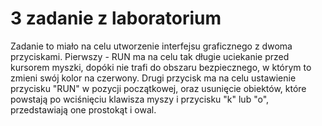 # 3 zadanie z laboratorium
Zadanie to miało na celu utworzenie interfejsu graficznego z dwoma przyciskami. Pierwszy - RUN ma na celu tak długie uciekanie przed kursorem myszki, dopóki nie trafi do obszaru bezpiecznego, w którym to zmieni swój kolor na czerwony. Drugi przycisk ma na celu ustawienie przycisku "RUN" w pozycji początkowej, oraz usunięcie obiektów, które powstają po wciśnięciu klawisza myszy i przycisku "k" lub "o", przedstawiają one prostokąt i owal.
